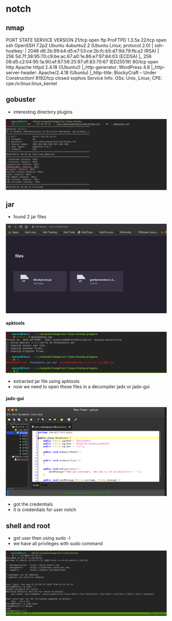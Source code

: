 # notch



## nmap



PORT     STATE  SERVICE VERSION
21/tcp   open   ftp     ProFTPD 1.3.5a
22/tcp   open   ssh     OpenSSH 7.2p2 Ubuntu 4ubuntu2.2 (Ubuntu Linux; protocol 2.0)
| ssh-hostkey: 
|   2048 d6:2b:99:b4:d5:e7:53:ce:2b:fc:b5:d7:9d:79:fb:a2 (RSA)
|   256 5d:7f:38:95:70:c9:be:ac:67:a0:1e:86:e7:97:84:03 (ECDSA)
|_  256 09:d5:c2:04:95:1a:90:ef:87:56:25:97:df:83:70:67 (ED25519)
80/tcp   open   http    Apache httpd 2.4.18 ((Ubuntu))
|_http-generator: WordPress 4.8
|_http-server-header: Apache/2.4.18 (Ubuntu)
|_http-title: BlockyCraft &#8211; Under Construction!
8192/tcp closed sophos
Service Info: OSs: Unix, Linux; CPE: cpe:/o:linux:linux_kernel





## gobuster

- interesting directory plugins

![image-20200824103536216](notch.assets/image-20200824103536216.png)





## jar

- found 2 jar files

![image-20200824103641820](notch.assets/image-20200824103641820.png)



#### apktools

![image-20200824104103106](notch.assets/image-20200824104103106.png)



- extracted jar file using apktools
- now we need to open these files in a decompiler jadx or jadx-gui



#### jadx-gui



![image-20200824104414009](notch.assets/image-20200824104414009.png)

- got the credentials
- it is credentials for user notch





## shell and root

- got user then using sudo -l
- we have all privileges with sudo command

![image-20200824104552164](notch.assets/image-20200824104552164.png)





